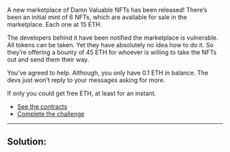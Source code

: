 A new marketplace of Damn Valuable NFTs has been released! There’s been an initial mint of 6 NFTs, which are available for sale in the marketplace. Each one at 15 ETH.

The developers behind it have been notified the marketplace is vulnerable. All tokens can be taken. Yet they have absolutely no idea how to do it. So they’re offering a bounty of 45 ETH for whoever is willing to take the NFTs out and send them their way.

You’ve agreed to help. Although, you only have 0.1 ETH in balance. The devs just won’t reply to your messages asking for more.

If only you could get free ETH, at least for an instant.

- [See the contracts](https://github.com/tinchoabbate/damn-vulnerable-defi/tree/v3.0.0/contracts/free-rider)
- [Complete the challenge](https://github.com/tinchoabbate/damn-vulnerable-defi/blob/v3.0.0/test/free-rider/free-rider.challenge.js)
---
## Solution:
